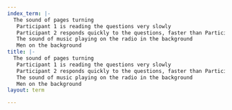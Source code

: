 ```yaml
---
index_term: |-
  The sound of pages turning
   Participant 1 is reading the questions very slowly
   Participant 2 responds quickly to the questions, faster than Participant 1
   The sound of music playing on the radio in the background
   Men on the background
title: |-
  The sound of pages turning
   Participant 1 is reading the questions very slowly
   Participant 2 responds quickly to the questions, faster than Participant 1
   The sound of music playing on the radio in the background
   Men on the background
layout: term

---
```

